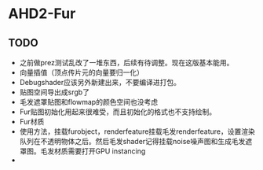 # AHD2-Fur


## TODO

* 之前做prez测试乱改了一堆东西，后续有待调整。现在这版基本能用。
* 向量插值（顶点传片元的向量要归一化）
* Debugshader应该另外新建出来，不要编译进打包。
* 贴图空间导出成srgb了
* 毛发遮罩贴图和flowmap的颜色空间也没考虑
* Fur贴图初始化用起来很难受，而且初始化的格式也不支持绘制。
* Fur材质
* 使用方法，挂载furobject，renderfeature挂载毛发renderfeature，设置渲染队列在不透明物体之后。然后毛发shader记得挂载noise噪声图和生成毛发遮罩图。毛发材质需要打开GPU instancing
* 

